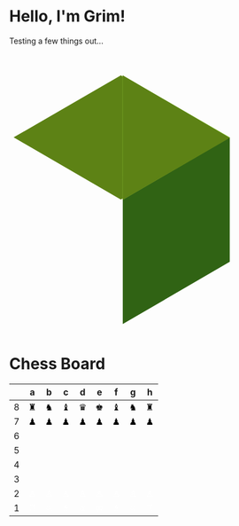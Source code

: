 # Hello, I'm Grim!

Testing a few things out... 

<svg viewBox="0 0 128 128">
<path fill="#5D8215" d="M2 38.5l49.2-28.4 49.1 28.4-49.1 28.5z"></path>
<path fill="#306314" d="M101.2 38.5v57l-49.1 28.5v-57z"></path>
<path fill="#8CC63E" d="M101.2 38.5l-49.2-28.4v57z"></path>
<path fill="#5D8215" d="M52.1 10.1v57l49.1-28.4z"></path>
</svg>

# Chess Board

|   | a | b | c | d | e | f | g | h |
|---|---|---|---|---|---|---|---|---|
| 8 | <font color="black">♜</font> | <font color="black">♞</font> | <font color="black">♝</font> | <font color="black">♛</font> | <font color="black">♚</font> | <font color="black">♝</font> | <font color="black">♞</font> | <font color="black">♜</font> |
| 7 | <font color="black">♟</font> | <font color="black">♟</font> | <font color="black">♟</font> | <font color="black">♟</font> | <font color="black">♟</font> | <font color="black">♟</font> | <font color="black">♟</font> | <font color="black">♟</font> |
| 6 |   |   |   |   |   |   |   |   |
| 5 |   |   |   |   |   |   |   |   |
| 4 |   |   |   |   |   |   |   |   |
| 3 |   |   |   |   |   |   |   |   |
| 2 | <font color="white">♙</font> | <font color="white">♙</font> | <font color="white">♙</font> | <font color="white">♙</font> | <font color="white">♙</font> | <font color="white">♙</font> | <font color="white">♙</font> | <font color="white">♙</font> |
| 1 | <font color="white">♖</font> | <font color="white">♘</font> | <font color="white">♗</font> | <font color="white">♕</font> | <font color="white">♔</font> | <font color="white">♗</font> | <font color="white">♘</font> | <font color="white">♖</font> |
